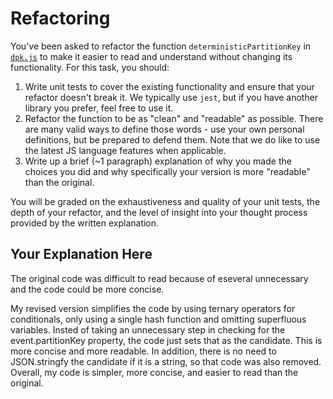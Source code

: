 # Refactoring

You've been asked to refactor the function `deterministicPartitionKey` in [`dpk.js`](dpk.js) to make it easier to read and understand without changing its functionality. For this task, you should:

1. Write unit tests to cover the existing functionality and ensure that your refactor doesn't break it. We typically use `jest`, but if you have another library you prefer, feel free to use it.
2. Refactor the function to be as "clean" and "readable" as possible. There are many valid ways to define those words - use your own personal definitions, but be prepared to defend them. Note that we do like to use the latest JS language features when applicable.
3. Write up a brief (~1 paragraph) explanation of why you made the choices you did and why specifically your version is more "readable" than the original.

You will be graded on the exhaustiveness and quality of your unit tests, the depth of your refactor, and the level of insight into your thought process provided by the written explanation.

## Your Explanation Here

The original code was difficult to read because of eseveral unnecessary and the code could be more concise.

My revised version simplifies the code by using ternary operators for conditionals, only using a single hash function and omitting superfluous variables. Insted of taking an unnecessary step in checking for the event.partitionKey property, the code just sets that as the candidate. This is more concise and more readable. In addition, there is no need to JSON.stringfy the candidate if it is a string, so that code was also removed. Overall, my code is simpler, more concise, and easier to read than the original.
